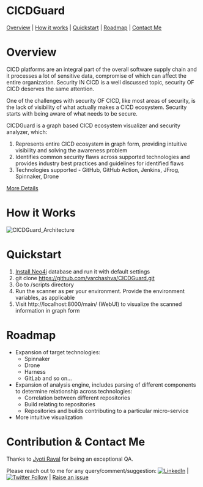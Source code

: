 # CICDGuard

[Overview](#overview) \| [How it works](#how-it-works) \| [Quickstart](#quickstart) \| [Roadmap](#roadmap) \| [Contact Me](#contribution--contact-me)

# Overview
CICD platforms are an integral part of the overall software supply chain and it processes a lot of sensitive data, compromise of which can affect the entire organization. Security IN CICD is a well discussed topic, security OF CICD deserves the same attention.

One of the challenges with security OF CICD, like most areas of security, is the lack of visibility of what actually makes a CICD ecosystem. Security starts with being aware of what needs to be secure.


CICDGuard is a graph based CICD ecosystem visualizer and security analyzer, which:
1) Represents entire CICD ecosystem in graph form, providing intuitive visibility and solving the awareness problem
2) Identifies common security flaws across supported technologies and provides industry best practices and guidelines for identified flaws
3) Technologies supported - GitHub, GitHub Action, Jenkins, JFrog, Spinnaker, Drone

[More Details](https://medium.com/@rana.miet/how-to-have-visibility-and-security-of-cicd-ecosystem-d8d13734107b)


# How it Works
![CICDGuard_Architecture](https://github.com/varchashva/CICDGuard/assets/33921557/88109649-d636-4a80-9ca3-d086d15664d0)

# Quickstart
1. [Install Neo4j](https://neo4j.com/docs/operations-manual/current/installation/) database and run it with default settings 
2. git clone https://github.com/varchashva/CICDGuard.git
3. Go to /scripts directory
3. Run the scanner as per your environment. Provide the environment variables, as applicable
4. Visit http://localhost:8000/main/ (WebUI) to visualize the scanned information in graph form

# Roadmap
- Expansion of target technologies:
  - Spinnaker 
  - Drone
  - Harness
  - GitLab and so on…
- Expansion of analysis engine, includes parsing of different components to determine relationship across technologies:
  - Correlation between different repositories 
  - Build relating to repositories
  - Repositories and builds contributing to a particular micro-service
- More intuitive visualization 

# Contribution & Contact Me 

Thanks to [Jyoti Raval](https://www.linkedin.com/in/jyoti-raval-61565157) for being an exceptional QA.

Please reach out to me for any query/comment/suggestion: [![LinkedIn](https://img.shields.io/badge/linkedin-%230077B5.svg?&style=for-the-badge&logo=linkedin&logoColor=white)](https://www.linkedin.com/in/pramod-rana-696ba062/) \| [![Twitter Follow](https://img.shields.io/twitter/follow/IAmVarchashva?style=social)](https://twitter.com/IAmVarchashva) \| [Raise an issue](https://github.com/varchashva/vPrioritizer/issues/new)
